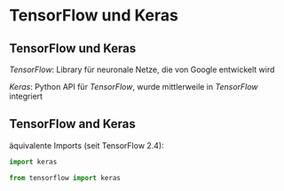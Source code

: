 # TensorFlow und Keras

## TensorFlow und Keras

_TensorFlow_: Library für neuronale Netze, die von Google entwickelt wird

_Keras_: Python API für _TensorFlow_, wurde mittlerweile in _TensorFlow_ integriert

## TensorFlow and Keras

äquivalente Imports (seit TensorFlow 2.4):

```py
import keras
```

```py
from tensorflow import keras
```
